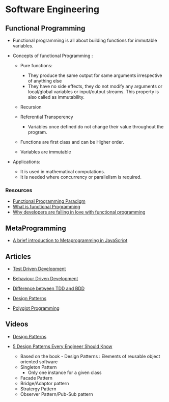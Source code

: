 # Software Engineering

## Functional Programming 

- Functional programming is all about building functions for immutable variables.
- Concepts of functional Programming :
    - Pure functions:
        - They produce the same output for same arguments irrespective of anything else
        - They have no side effects, they do not modify any arguments or local/global variables or input/output streams. This property is also called as immutability.

    - Recursion
    - Referential Transperency 
        - Variables once defined do not change their value throughout the program.
    - Functions are first class and can be Higher order.
    - Variables are immutable 

- Applications:
    - It is used in mathematical computations.
    - It is needed where concurrency or parallelism is required.

### Resources 
- [Functional Programming Paradigm](https://www.geeksforgeeks.org/functional-programming-paradigm/)
- [What is functional Programming](https://medium.com/javascript-scene/master-the-javascript-interview-what-is-functional-programming-7f218c68b3a0)
- [Why developers are falling in love with functional programming](https://towardsdatascience.com/why-developers-are-falling-in-love-with-functional-programming-13514df4048e)

## MetaProgramming 

- [A brief introduction to Metaprogramming in JavaScript](https://medium.com/jspoint/a-brief-introduction-to-metaprogramming-in-javascript-88d13ed407b5)


## Articles

- [Test Driven Development](https://www.geeksforgeeks.org/test-driven-development-tdd/)
- [Behaviour Driven Development](https://www.geeksforgeeks.org/behavioral-driven-development-bdd-in-software-engineering/?ref=rp)
- [Difference between TDD and BDD](https://www.geeksforgeeks.org/difference-between-bdd-vs-tdd-in-software-engineering/?ref=rp)

- [Design Patterns](https://www.tutorialspoint.com/design_pattern/design_pattern_overview.htm)

- [Polyglot Programming](https://medium.com/@guestposts_92864/what-is-a-polyglot-programmer-and-why-you-should-become-one-e5629bf720c2)

## Videos

- [Design Patterns](https://www.youtube.com/watch?v=NU_1StN5Tkk)

- [5 Design Patterns Every Engineer Should Know](https://www.youtube.com/watch?v=FLmBqI3IKMA)
    - Based on the book - Design Patterns : Elements of reusable object oriented software 
    - Singleton Pattern
        - Only one instance for a given class
    - Facade Pattern
    - Bridge/Adaptor pattern
    - Stratergy Pattern
    - Observer Pattern/Pub-Sub pattern